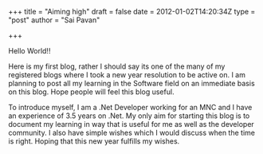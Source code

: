 +++
title = "Aiming high"
draft = false
date = 2012-01-02T14:20:34Z
type = "post"
author = "Sai Pavan"

+++

Hello World!!

Here is my first blog, rather I should say its one of the many of my registered blogs where I took a new year resolution to be active on. I am planning to post all my learning in the Software field on an immediate basis on this blog. Hope people will feel this blog useful.

To introduce myself, I am a .Net Developer working for an MNC and I have an experience of 3.5 years on .Net. My only aim for starting this blog is to document my learning in way that is useful for me as well as the developer community. I also have simple wishes which I would discuss when the time is right. Hoping that this new year fulfills my wishes.